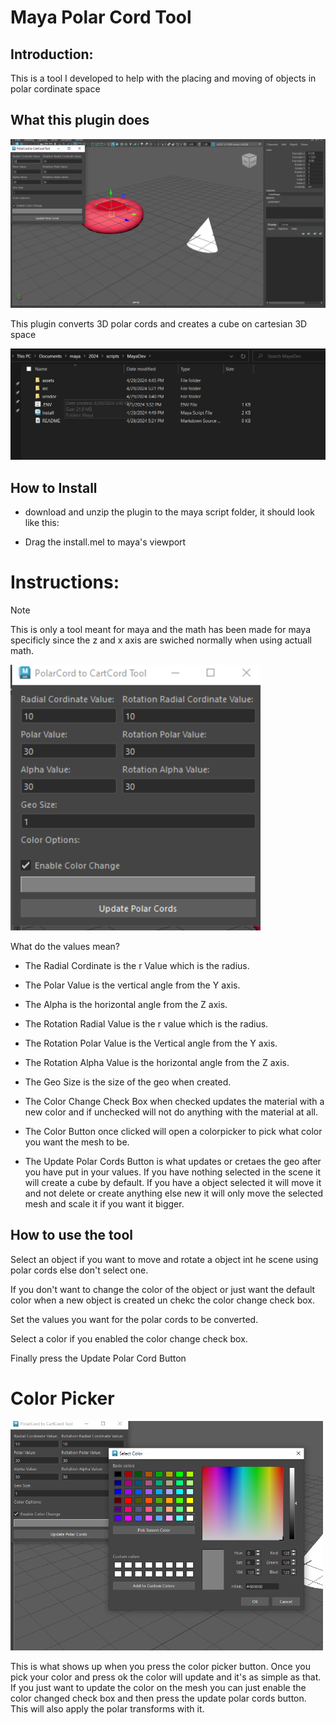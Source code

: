 # Maya Polar Cord Tool
## Introduction:
This is a tool I developed to help with the placing and moving of objects in polar cordinate space

## What this plugin does
<img src = assets\Example2.png width = 550> 

This plugin converts 3D polar cords and creates a cube on cartesian 3D space

<img src = assets/istallDirectory.png width = 600> 

## How to Install
* download and unzip the plugin to the maya script folder, it should look like this:

* Drag the install.mel to maya's viewport





# Instructions:

> [!NOTE]
> This is only a tool meant for maya and the math has been made for maya specificly since the z and x axis are swiched normally when using actuall math.

<img src = assets\Example.png width = 400> 

 What do the values mean?

* The Radial Cordinate is the r Value which is the radius.

* The Polar Value is the vertical angle from the Y axis.

* The Alpha is the horizontal angle from the Z axis.

* The Rotation Radial Value is the r value which is the radius.

* The Rotation Polar Value is the Vertical angle from the Y axis.

* The Rotation Alpha Value is the horizontal angle from the Z axis.

* The Geo Size is the size of the geo when created.

* The Color Change Check Box when checked updates the material with a new color and if unchecked will not do anything with the material at all.

* The Color Button once clicked will open a colorpicker to pick what color you want the mesh to be.

* The Update Polar Cords Button is what updates or cretaes the geo after you have put in your values. If you have nothing selected in the scene it will create a cube by default. If you have a object selected it will move it and not delete or create anything else new it will only move the selected mesh and scale it if you want it bigger.


## How to use the tool

Select an object if you want to move and rotate a object int he scene using polar cords else don't select one.

If you don't want to change the color of the object or just want the default color when a new object is created un chekc the color change check box.

Set the values you want for the polar cords to be converted.

Select a color if you enabled the color change check box.

Finally press the Update Polar Cord Button


# Color Picker

<img src = assets\ColorPickerExample.png width = 500> 

This is what shows up when you press the color picker button. Once you pick your color and press ok the color will update and it's as simple as that. If you just want to update the color on the mesh you can just enable the color changed check box and then press the update polar cords button. This will also apply the polar transforms with it.
